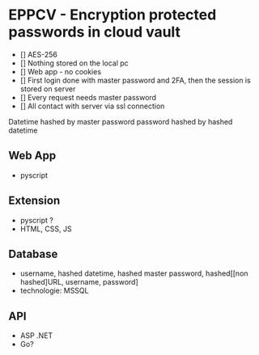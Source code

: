# EPPCV - Encryption protected passwords in cloud vault

- [] AES-256
- [] Nothing stored on the local pc
- [] Web app - no cookies
- [] First login done with master password and 2FA, then the session is stored on server
- [] Every request needs master password
- [] All contact with server via ssl connection

Datetime hashed by master password
password hashed by hashed datetime

## Web App
   - pyscript
## Extension
   - pyscript ?
   - HTML, CSS, JS
## Database
   - username, hashed datetime, hashed master password, hashed[[non hashed]URL, username, password]
   - technologie: MSSQL
## API
  - ASP .NET
  - Go?
